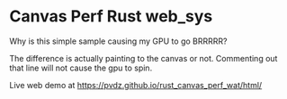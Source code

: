 # Canvas Perf Rust web_sys

Why is this simple sample causing my GPU to go BRRRRR?

The difference is actually painting to the canvas or not. Commenting out that line will not cause the gpu to spin.

Live web demo at https://pvdz.github.io/rust_canvas_perf_wat/html/


